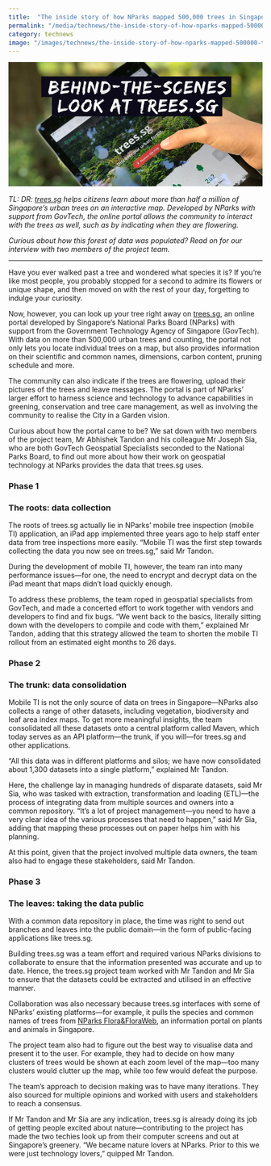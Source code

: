 ```yaml
---
title:  "The inside story of how NParks mapped 500,000 trees in Singapore on trees.sg"
permalink: "/media/technews/the-inside-story-of-how-nparks-mapped-500000-trees-in-singapore-on-treessg"
category: technews
image: "/images/technews/the-inside-story-of-how-nparks-mapped-500000-trees-in-singapore-on-treessg-part-1.png"
---
```


![the inside story of how nparks mapped 500,000 trees in singapore on trees.sg](/images/technews/the-inside-story-of-how-nparks-mapped-500000-trees-in-singapore-on-treessg-part-1.png)

*TL: DR: [trees.sg](https://www.nparks.gov.sg/trees) helps citizens learn about more than half a million of Singapore’s urban trees on an interactive map. Developed by NParks with support from GovTech, the online portal allows the community to interact with the trees as well, such as by indicating when they are flowering.*

*Curious about how this forest of data was populated? Read on for our interview with two members of the project team.* 

---

Have you ever walked past a tree and wondered what species it is? If you’re like most people, you probably stopped for a second to admire its flowers or unique shape, and then moved on with the rest of your day, forgetting to indulge your curiosity.

Now, however, you can look up your tree right away on [trees.sg](https://www.nparks.gov.sg/trees), an online portal developed by Singapore’s National Parks Board (NParks) with support from the Government Technology Agency of Singapore (GovTech). With data on more than 500,000 urban trees and counting, the portal not only lets you locate individual trees on a map, but also provides information on their scientific and common names, dimensions, carbon content, pruning schedule and more. 

The community can also indicate if the trees are flowering, upload their pictures of the trees and leave messages. The portal is part of NParks’ larger effort to harness science and technology to advance capabilities in greening, conservation and tree care management, as well as involving the community to realise the City in a Garden vision.

Curious about how the portal came to be? We sat down with two members of the project team, Mr Abhishek Tandon and his colleague Mr Joseph Sia, who are both GovTech Geospatial Specialists seconded to the National Parks Board, to find out more about how their work on geospatial technology at NParks provides the data that trees.sg uses.

### **Phase 1**
### **The roots: data collection**
The roots of trees.sg actually lie in NParks’ mobile tree inspection (mobile TI) application, an iPad app implemented three years ago to help staff enter data from tree inspections more easily. “Mobile TI was the first step towards collecting the data you now see on trees.sg,” said Mr Tandon. 

During the development of mobile TI, however, the team ran into many performance issues—for one, the need to encrypt and decrypt data on the iPad meant that maps didn’t load quickly enough.

To address these problems, the team roped in geospatial specialists from GovTech, and made a concerted effort to work together with vendors and developers to find and fix bugs. “We went back to the basics, literally sitting down with the developers to compile and code with them,” explained Mr Tandon, adding that this strategy allowed the team to shorten the mobile TI rollout from an estimated eight months to 26 days.
  
### **Phase 2**
### **The trunk: data consolidation**
Mobile TI is not the only source of data on trees in Singapore—NParks also collects a range of other datasets, including vegetation, biodiversity and leaf area index maps. To get more meaningful insights, the team consolidated all these datasets onto a central platform called Maven, which today serves as an API platform—the trunk, if you will—for trees.sg and other applications. 

“All this data was in different platforms and silos; we have now consolidated about 1,300 datasets into a single platform,” explained Mr Tandon. 

Here, the challenge lay in managing hundreds of disparate datasets, said Mr Sia, who was tasked with extraction, transformation and loading (ETL)—the process of integrating data from multiple sources and owners into a common repository. “It’s a lot of project management—you need to have a very clear idea of the various processes that need to happen,” said Mr Sia, adding that mapping these processes out on paper helps him with his planning.

At this point, given that the project involved multiple data owners, the team also had to engage these stakeholders, said Mr Tandon. 
 
### **Phase 3** 
### **The leaves: taking the data public**
With a common data repository in place, the time was right to send out branches and leaves into the public domain—in the form of public-facing applications like trees.sg. 

Building trees.sg was a team effort and required various NParks divisions to collaborate to ensure that the information presented was accurate and up to date. Hence, the trees.sg project team worked with Mr Tandon and Mr Sia to ensure that the datasets could be extracted and utilised in an effective manner. 

Collaboration was also necessary because trees.sg interfaces with some of NParks’ existing platforms—for example, it pulls the species and common names of trees from [NParks Flora&FloraWeb](https://florafaunaweb.nparks.gov.sg/Home.aspx), an information portal on plants and animals in Singapore. 

The project team also had to figure out the best way to visualise data and present it to the user. For example, they had to decide on how many clusters of trees would be shown at each zoom level of the map—too many clusters would clutter up the map, while too few would defeat the purpose. 

The team’s approach to decision making was to have many iterations. They also sourced for multiple opinions and worked with users and stakeholders to reach a consensus. 

If Mr Tandon and Mr Sia are any indication, trees.sg is already doing its job of getting people excited about nature—contributing to the project has made the two techies look up from their computer screens and out at Singapore’s greenery. “We became nature lovers at NParks. Prior to this we were just technology lovers,” quipped Mr Tandon. 
 
